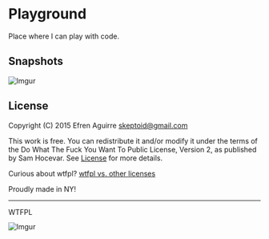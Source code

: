 # Playground

Place where I can play with code.

## Snapshots

![Imgur](http://i.imgur.com/vzkxJ36.png)

## License

Copyright (C) 2015 Efren Aguirre <skeptoid@gmail.com>

This work is free. You can redistribute it and/or modify it under the
terms of the Do What The Fuck You Want To Public License, Version 2,
as published by Sam Hocevar. See
[License](https://github.com/countxyz/playground/blob/master/LICENSE.txt)
for more details.

Curious about wtfpl?
[wtfpl vs. other licenses](http://www.wtfpl.net/wp-content/uploads/2012/12/wtfpl-strip.jpg)

Proudly made in NY!

___

<a href='http://www.wtfpl.net/'>
  <img
    src='http://www.wtfpl.net/wp-content/uploads/2012/12/wtfpl-badge-4.png'
    width='80'
    height='15'
    alt='WTFPL' />
</a>

![Imgur](http://i.imgur.com/S8XG5OKm.jpg)

